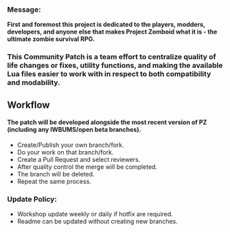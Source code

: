 ####
### Message:
<b>First and foremost this project is dedicated to the players, modders, developers, and anyone else that makes Project Zomboid what it is - the ultimate zombie survival RPG.</b>

####
### This Community Patch is a team effort to centralize quality of life changes or fixes, utility functions, and making the available Lua files easier to work with in respect to both compatibility and modability.

###
## Workflow
#### The patch will be developed alongside the most recent version of PZ (including any IWBUMS/open beta branches).

- Create/Publish your own branch/fork.  
- Do your work on that branch/fork.
- Create a Pull Request and select reviewers.  
- After quality control the merge will be completed.  
- The branch will be deleted.  
- Repeat the same process.  
  
### Update Policy:
- Workshop update weekly or daily if hotfix are required.
- Readme can be updated without creating new branches.

